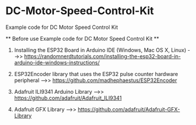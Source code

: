 # DC-Motor-Speed-Control-Kit
Example code for DC Motor Speed Control Kit 

 ** Before use Example code for DC Motor Speed Control Kit **

1. Installing the ESP32 Board in Arduino IDE (Windows, Mac OS X, Linux) -->> https://randomnerdtutorials.com/installing-the-esp32-board-in-arduino-ide-windows-instructions/

2. ESP32Encoder library that uses the ESP32 pulse counter hardware peripheral -->> https://github.com/madhephaestus/ESP32Encoder

3. Adafruit ILI9341 Arduino Library -->> https://github.com/adafruit/Adafruit_ILI9341

4. Adafruit GFX Library -->> https://github.com/adafruit/Adafruit-GFX-Library
